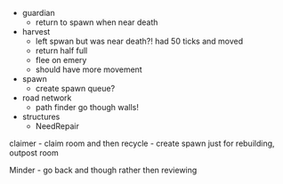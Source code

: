 - guardian 
    - return to spawn when near death
- harvest 
    - left spwan but was near death?! had 50 ticks and moved
    - return half full
    - flee on emery
    - should have more movement
- spawn
    - create spawn queue?
- road network
    - path finder go though walls! 
- structures
    - NeedRepair

<!-- 
- carriew 
    - stuck unable to unload to store -->


claimer
    - claim room and then recycle 
    - create spawn just for rebuilding, outpost room 

Minder
    - go back and though rather then reviewing 
    